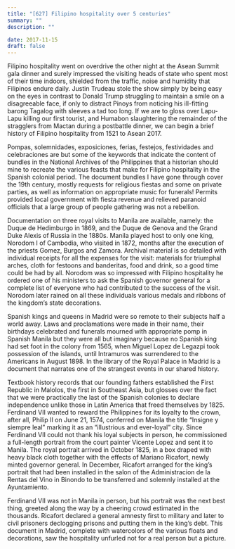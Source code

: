 ```yaml
---
title: "[627] Filipino hospitality over 5 centuries"
summary: ""
description: ""

date: 2017-11-15
draft: false
---
```


Filipino hospitality went on overdrive the other night at the Asean Summit gala dinner and surely impressed the visiting heads of state who spent most of their time indoors, shielded from the traffic, noise and humidity that Filipinos endure daily. Justin Trudeau stole the show simply by being easy on the eyes in contrast to Donald Trump struggling to maintain a smile on a disagreeable face, if only to distract Pinoys from noticing his ill-fitting barong Tagalog with sleeves a tad too long. If we are to gloss over Lapu-Lapu killing our first tourist, and Humabon slaughtering the remainder of the stragglers from Mactan during a postbattle dinner, we can begin a brief history of Filipino hospitality from 1521 to Asean 2017.

Pompas, solemnidades, exposiciones, ferias, festejos, festividades and celebraciones are but some of the keywords that indicate the content of bundles in the National Archives of the Philippines that a historian should mine to recreate the various feasts that make for Filipino hospitality in the Spanish colonial period. The document bundles I have gone through cover the 19th century, mostly requests for religious fiestas and some on private parties, as well as information on appropriate music for funerals! Permits provided local government with fiesta revenue and relieved paranoid officials that a large group of people gathering was not a rebellion.

Documentation on three royal visits to Manila are available, namely: the Duque de Hedimburgo in 1869, and the Duque de Genova and the Grand Duke Alexis of Russia in the 1880s. Manila played host to only one king, Norodom I of Cambodia, who visited in 1872, months after the execution of the priests Gomez, Burgos and Zamora. Archival material is so detailed with individual receipts for all the expenses for the visit: materials for triumphal arches, cloth for festoons and banderitas, food and drink, so a good time could be had by all. Norodom was so impressed with Filipino hospitality he ordered one of his ministers to ask the Spanish governor general for a complete list of everyone who had contributed to the success of the visit. Norodom later rained on all these individuals various medals and ribbons of the kingdom’s state decorations.

Spanish kings and queens in Madrid were so remote to their subjects half a world away. Laws and proclamations were made in their name, their birthdays celebrated and funerals mourned with appropriate pomp in Spanish Manila but they were all but imaginary because no Spanish king had set foot in the colony from 1565, when Miguel Lopez de Legazpi took possession of the islands, until Intramuros was surrendered to the Americans in August 1898. In the library of the Royal Palace in Madrid is a document that narrates one of the strangest events in our shared history.

Textbook history records that our founding fathers established the First Republic in Malolos, the first in Southeast Asia, but glosses over the fact that we were practically the last of the Spanish colonies to declare independence unlike those in Latin America that freed themselves by 1825. Ferdinand VII wanted to reward the Philippines for its loyalty to the crown, after all, Philip II on June 21, 1574, conferred on Manila the title “Insigne y siempre leal” marking it as an “illustrious and ever-loyal” city. Since Ferdinand VII could not thank his loyal subjects in person, he commissioned a full-length portrait from the court painter Vicente Lopez and sent it to Manila. The royal portrait arrived in October 1825, in a box draped with heavy black cloth together with the effects of Mariano Ricafort, newly minted governor general. In December, Ricafort arranged for the king’s portrait that had been installed in the salon of the Administracion de la Rentas del Vino in Binondo to be transferred and solemnly installed at the Ayuntamiento.

Ferdinand VII was not in Manila in person, but his portrait was the next best thing, greeted along the way by a cheering crowd estimated in the thousands. Ricafort declared a general amnesty first to military and later to civil prisoners declogging prisons and putting them in the king’s debt. This document in Madrid, complete with watercolors of the various floats and decorations, saw the hospitality unfurled not for a real person but a picture.
